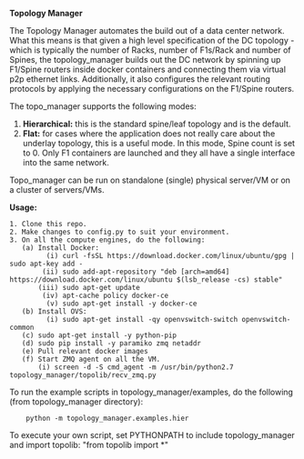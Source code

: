 **Topology Manager**

The Topology Manager automates the build out of a data center network. What this means is that given a high level specification of the DC topology - which is typically the number of Racks, number of F1s/Rack and number of Spines, the topology_manager builds out the DC network by spinning up F1/Spine routers inside docker containers and connecting them via virtual p2p ethernet links. Additionally, it also configures the relevant routing protocols by applying the necessary configurations on the F1/Spine routers.

The topo_manager supports the following modes:

1. **Hierarchical:** this is the standard spine/leaf topology and is the default.
2. **Flat:** for cases where the application does not really care about the underlay topology, this is a useful mode. In this mode, Spine count is set to 0. Only F1 containers are launched and they all have a single interface into the same network.


Topo_manager can be run on standalone (single) physical server/VM or on a cluster of servers/VMs.

**Usage:**

```
1. Clone this repo.
2. Make changes to config.py to suit your environment.
3. On all the compute engines, do the following:
   (a) Install Docker:
         (i) curl -fsSL https://download.docker.com/linux/ubuntu/gpg | sudo apt-key add -
        (ii) sudo add-apt-repository "deb [arch=amd64] https://download.docker.com/linux/ubuntu $(lsb_release -cs) stable"
       (iii) sudo apt-get update
        (iv) apt-cache policy docker-ce
         (v) sudo apt-get install -y docker-ce
   (b) Install OVS:
         (i) sudo apt-get install -qy openvswitch-switch openvswitch-common
   (c) sudo apt-get install -y python-pip
   (d) sudo pip install -y paramiko zmq netaddr
   (e) Pull relevant docker images
   (f) Start ZMQ agent on all the VM.
       (i) screen -d -S cmd_agent -m /usr/bin/python2.7 topology_manager/topolib/recv_zmq.py
```
To run the example scripts in topology_manager/examples, do the following (from topology_manager directory):

```
    python -m topology_manager.examples.hier
```
To execute your own script, set PYTHONPATH to include topology_manager and import topolib: "from topolib import *"
